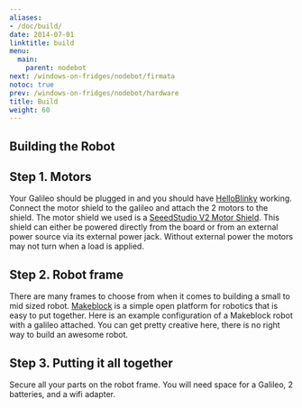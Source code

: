 ```yaml
---
aliases:
- /doc/build/
date: 2014-07-01
linktitle: build 
menu:
  main:
    parent: nodebot 
next: /windows-on-fridges/nodebot/firmata
notoc: true
prev: /windows-on-fridges/nodebot/hardware
title: Build 
weight: 60
---
```



## Building the Robot 

## Step 1. Motors
Your Galileo should be plugged in and you should have [HelloBlinky](http://ms-iot.github.io/content/HelloBlinky.htm) working. 
Connect the motor shield to the galileo and attach the 2 motors to the shield.
The motor shield we used is a [SeeedStudio V2 Motor Shield](http://www.seeedstudio.com/depot/Motor-Shield-V20-p-1377.html?cPath=91_92). This shield can either be powered directly from the board or from an external power source via its external power jack. Without external power the motors may not turn when a load is applied.

## Step 2. Robot frame
There are many frames to choose from when it comes to building a small to mid sized robot. [Makeblock](http://www.makeblock.cc/) is a simple open platform for robotics that is easy to put together. Here is an example configuration of a Makeblock robot with a galileo attached. You can get pretty creative here, there is no right way to build an awesome robot.

## Step 3. Putting it all together
Secure all your parts on the robot frame. You will need space for a Galileo, 2 batteries, and a wifi adapter.

